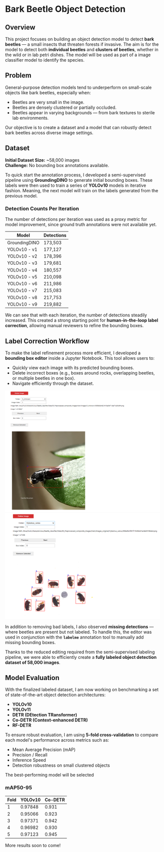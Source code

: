 # Bark Beetle Object Detection

## Overview
This project focuses on building an object detection model to detect **bark beetles** — a small insects that threaten forests if invasive. The aim is for the model to detect both **individual beetles** and **clusters of beetles**, whether in the wild or in lab petri dishes. The model will be used as part of a image classifier model to identify the species.

## Problem
General-purpose detection models tend to underperform on small-scale objects like bark beetles, especially when:

- Beetles are very small in the image.
- Beetles are densely clustered or partially occluded.
- Beetles appear in varying backgrounds — from bark textures to sterile lab environments.

Our objective is to create a dataset and a model that can robustly detect bark beetles across diverse image settings.

## Dataset

**Initial Dataset Size:** ~58,000 images  
**Challenge:** No bounding box annotations available.

To quick start the annotation process, I developed a semi-supervised pipeline using **GroundingDINO** to generate initial bounding boxes. These labels were then used to train a series of **YOLOv10** models in iterative fashion. Meaning, the next model will train on the labels generated from the previous model.

### Detection Counts Per Iteration
The number of detections per iteration was used as a proxy metric for model improvement, since ground truth annotations were not available yet.

| Model         | Detections |
|---------------|------------|
| GroundingDINO | 173,503    |
| YOLOv10 - v1  | 177,127    |
| YOLOv10 - v2  | 178,396    |
| YOLOv10 - v3  | 179,681    |
| YOLOv10 - v4  | 180,557    |
| YOLOv10 - v5  | 210,098    |
| YOLOv10 - v6  | 211,986    |
| YOLOv10 - v7  | 215,083    |
| YOLOv10 - v8  | 217,753    |
| YOLOv10 - v9  | 219,882    |

We can see that with each iteration, the number of detections steadily increased. This created a strong starting point for **human-in-the-loop label correction**, allowing manual reviewers to refine the bounding boxes.

## Label Correction Workflow

To make the label refinement process more efficient, I developed a **bounding box editor** inside a Jupyter Notebook. This tool allows users to:

- Quickly view each image with its predicted bounding boxes.
- Delete incorrect boxes (e.g., boxes around rocks, overlapping beetles, or multiple beetles in one box).
- Navigate efficiently through the dataset.


![Bounding Box Editor Screenshot](clean_data/editor.png)
![Bounding Box Editor Screenshot](clean_data/editor2.png)

In addition to removing bad labels, I also observed **missing detections** — where beetles are present but not labeled. To handle this, the editor was used in conjunction with the **`labelme`** annotation tool to manually add missing bounding boxes.

Thanks to the reduced editing required from the semi-supervised labeling pipeline, we were able to efficiently create a **fully labeled object detection dataset of 58,000 images**.

## Model Evaluation

With the finalized labeled dataset, I am now working on benchmarking a set of state-of-the-art object detection architectures:

- **YOLOv10**
- **YOLOv11**
- **DETR (DEtection TRansformer)**
- **Co-DETR (Context-enhanced DETR)**
- **RF-DETR**

To ensure robust evaluation, I am using **5-fold cross-validation** to compare each model's performance across metrics such as:

- Mean Average Precision (mAP)
- Precision / Recall
- Inference Speed
- Detection robustness on small clustered objects

The best-performing model will be selected

### mAP50-95
| Fold | YOLOv10          | Co-DETR          |
|------|------------------|------------------|
| 1    | 0.97848          | 0.931            |
| 2    | 0.95066          | 0.923            |
| 3    | 0.97371          | 0.942            |
| 4    | 0.96982          | 0.930            |
| 5    | 0.97123          | 0.945            |

More results soon to come!
